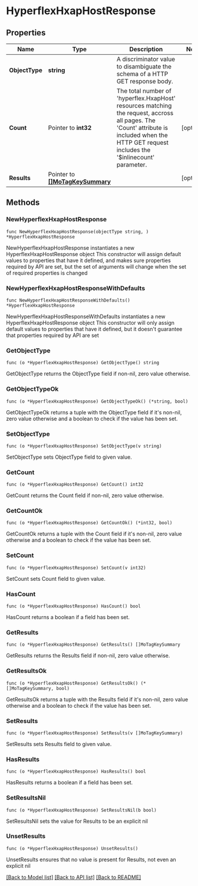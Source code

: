 # HyperflexHxapHostResponse

## Properties

Name | Type | Description | Notes
------------ | ------------- | ------------- | -------------
**ObjectType** | **string** | A discriminator value to disambiguate the schema of a HTTP GET response body. | 
**Count** | Pointer to **int32** | The total number of &#39;hyperflex.HxapHost&#39; resources matching the request, accross all pages. The &#39;Count&#39; attribute is included when the HTTP GET request includes the &#39;$inlinecount&#39; parameter. | [optional] 
**Results** | Pointer to [**[]MoTagKeySummary**](MoTagKeySummary.md) |  | [optional] 

## Methods

### NewHyperflexHxapHostResponse

`func NewHyperflexHxapHostResponse(objectType string, ) *HyperflexHxapHostResponse`

NewHyperflexHxapHostResponse instantiates a new HyperflexHxapHostResponse object
This constructor will assign default values to properties that have it defined,
and makes sure properties required by API are set, but the set of arguments
will change when the set of required properties is changed

### NewHyperflexHxapHostResponseWithDefaults

`func NewHyperflexHxapHostResponseWithDefaults() *HyperflexHxapHostResponse`

NewHyperflexHxapHostResponseWithDefaults instantiates a new HyperflexHxapHostResponse object
This constructor will only assign default values to properties that have it defined,
but it doesn't guarantee that properties required by API are set

### GetObjectType

`func (o *HyperflexHxapHostResponse) GetObjectType() string`

GetObjectType returns the ObjectType field if non-nil, zero value otherwise.

### GetObjectTypeOk

`func (o *HyperflexHxapHostResponse) GetObjectTypeOk() (*string, bool)`

GetObjectTypeOk returns a tuple with the ObjectType field if it's non-nil, zero value otherwise
and a boolean to check if the value has been set.

### SetObjectType

`func (o *HyperflexHxapHostResponse) SetObjectType(v string)`

SetObjectType sets ObjectType field to given value.


### GetCount

`func (o *HyperflexHxapHostResponse) GetCount() int32`

GetCount returns the Count field if non-nil, zero value otherwise.

### GetCountOk

`func (o *HyperflexHxapHostResponse) GetCountOk() (*int32, bool)`

GetCountOk returns a tuple with the Count field if it's non-nil, zero value otherwise
and a boolean to check if the value has been set.

### SetCount

`func (o *HyperflexHxapHostResponse) SetCount(v int32)`

SetCount sets Count field to given value.

### HasCount

`func (o *HyperflexHxapHostResponse) HasCount() bool`

HasCount returns a boolean if a field has been set.

### GetResults

`func (o *HyperflexHxapHostResponse) GetResults() []MoTagKeySummary`

GetResults returns the Results field if non-nil, zero value otherwise.

### GetResultsOk

`func (o *HyperflexHxapHostResponse) GetResultsOk() (*[]MoTagKeySummary, bool)`

GetResultsOk returns a tuple with the Results field if it's non-nil, zero value otherwise
and a boolean to check if the value has been set.

### SetResults

`func (o *HyperflexHxapHostResponse) SetResults(v []MoTagKeySummary)`

SetResults sets Results field to given value.

### HasResults

`func (o *HyperflexHxapHostResponse) HasResults() bool`

HasResults returns a boolean if a field has been set.

### SetResultsNil

`func (o *HyperflexHxapHostResponse) SetResultsNil(b bool)`

 SetResultsNil sets the value for Results to be an explicit nil

### UnsetResults
`func (o *HyperflexHxapHostResponse) UnsetResults()`

UnsetResults ensures that no value is present for Results, not even an explicit nil

[[Back to Model list]](../README.md#documentation-for-models) [[Back to API list]](../README.md#documentation-for-api-endpoints) [[Back to README]](../README.md)


